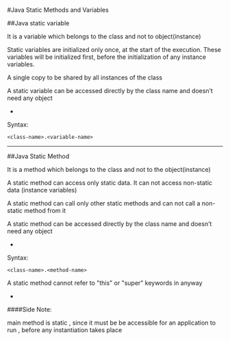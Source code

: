 #Java Static Methods and Variables

##Java static variable

It is a variable which belongs to the class and not to object(instance)

Static variables are initialized only once, at the start of the execution. These variables will be initialized first, before the initialization of any instance variables.

A single copy to be shared by all instances of the class

A static variable can be accessed directly by the class name and doesn’t need any object

-

Syntax: 

```
<class-name>.<variable-name>
```

***

##Java Static Method

It is a method which belongs to the class and not to the object(instance)

A static method can access only static data. It can not access non-static data (instance variables)

A static method can call only other static methods and can not call a non-static method from it

A static method can be accessed directly by the class name and doesn’t need any object

-

Syntax:

```
<class-name>.<method-name>
```

A static method cannot refer to "this" or "super" keywords in anyway

-

####Side Note:

main method is static , since it must be be accessible for an application to run , before any instantiation takes place